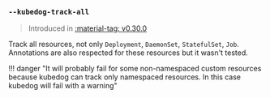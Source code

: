 ### `--kubedog-track-all`

> Introduced in [:material-tag: v0.30.0](https://github.com/helmwave/helmwave/releases/tag/v0.30.0)


Track all resources, not only `Deployment`, `DaemonSet`, `StatefulSet`, `Job`.
Annotations are also respected for these resources but it wasn't tested.

!!! danger "It will probably fail for some non-namespaced custom resources because kubedog can track only namespaced resources. In this case kubedog will fail with a warning"
